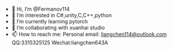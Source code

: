 - 👋 Hi, I’m @Fermanov114
- 👀 I’m interested in C#,unity,C,C++,python
- 🌱 I’m currently learning pytorch
- 💞️ I’m collaborating with xuanhai studio
- 📫 How to reach me: Personal email: liangchen114@outlook.com QQ:3315325125 Wechat:liangchen643A

<!---
Fermanov114/Fermanov114 is a ✨ special ✨ repository because its `README.md` (this file) appears on your GitHub profile.
You can click the Preview link to take a look at your changes.
--->
